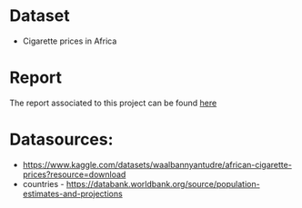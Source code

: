 # Dataset
- Cigarette prices in Africa

# Report

The report associated to this project can be found [here](https://www.overleaf.com/project/66034293c17d0c0910f5e640)

# Datasources:
- https://www.kaggle.com/datasets/waalbannyantudre/african-cigarette-prices?resource=download
- countries - https://databank.worldbank.org/source/population-estimates-and-projections